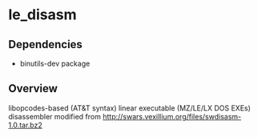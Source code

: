 # le_disasm

## Dependencies
- binutils-dev package

## Overview
libopcodes-based (AT&amp;T syntax) linear executable (MZ/LE/LX DOS EXEs) disassembler modified from http://swars.vexillium.org/files/swdisasm-1.0.tar.bz2
